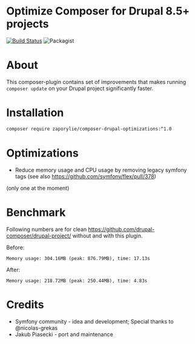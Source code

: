 Optimize Composer for Drupal 8.5+ projects
====
[![Build Status](https://travis-ci.org/zaporylie/composer-drupal-optimizations.svg?branch=master)](https://travis-ci.org/zaporylie/composer-drupal-optimizations)
![Packagist](https://img.shields.io/packagist/v/zaporylie/composer-drupal-optimizations.svg)


# About

This composer-plugin contains set of improvements that makes running `composer update` on your Drupal project
significantly faster.

# Installation

```bash
composer require zaporylie/composer-drupal-optimizations:^1.0
```

# Optimizations

- Reduce memory usage and CPU usage by removing legacy symfony tags (see also https://github.com/symfony/flex/pull/378) 

(only one at the moment)

# Benchmark

Following numbers are for clean https://github.com/drupal-composer/drupal-project/ without and with this plugin.

Before:

```
Memory usage: 304.16MB (peak: 876.79MB), time: 17.13s
```

After:

```
Memory usage: 218.72MB (peak: 250.44MB), time: 4.83s
```

# Credits

- Symfony community - idea and development; Special thanks to @nicolas-grekas
- Jakub Piasecki - port and maintenance
